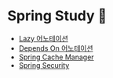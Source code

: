 # Spring Study 🌱


- [Lazy 어노테이션](./lazy_annotation.md)
- [Depends On 어노테이션](./depends_on.md)
- [Spring Cache Manager](./cache_manager.md)
- [Spring Security](./spring_security.md)